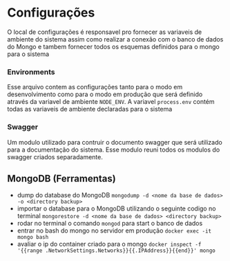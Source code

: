 # Configurações

O local de configurações é responsavel pro fornecer as variaveis de ambiente do sistema assim como realizar a conexão com o banco de dados do Mongo e tambem fornecer todos os esquemas definidos para o mongo para o sistema

### Environments

Esse arquivo contem as configurações tanto para o modo em desenvolvimento como para o modo em produção que será definido através da variavel de ambiente `NODE_ENV`. A variavel `process.env` contém todas as variaveis de ambiente declaradas para o sistema

### Swagger 

Um modulo utilizado para contruir o documento swagger que será utilizado para a documentação do sistema. Esse modulo reuni todos os modulos do swagger criados separadamente.



 ## MongoDB (Ferramentas)

* dump do database do MongoDB `mongodump -d <nome da base de dados> -o <directory backup>`
* importar o database para o MongoDB utilizando o seguinte codigo no terminal  `mongorestore -d <nome da base de dados> <directory backup>`
* rodar no terminal o comando `mongod` para start o banco de dados
* entrar no bash do mongo no servidor em produção `docker exec -it mongo bash`
* avaliar o ip do container criado para o mongo `docker inspect -f '{{range .NetworkSettings.Networks}}{{.IPAddress}}{{end}}' mongo`